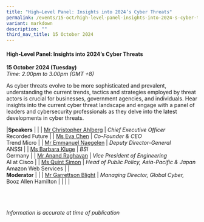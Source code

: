 ```yaml
---
title: "High–Level Panel: Insights into 2024’s Cyber Threats"
permalink: /events/15-oct/high-level-panel-insights-into-2024-s-cyber-threats/
variant: markdown
description: ""
third_nav_title: 15 October 2024
---
```

#### **High-Level Panel: Insights into 2024’s Cyber Threats**

**15 October 2024 (Tuesday)**  
*Time: 2.00pm to 3.00pm (GMT +8)*

As cyber threats evolve to be more sophisticated and prevalent, understanding the current trends, tactics and strategies employed by threat actors is crucial for businesses, government agencies, and individuals. Hear insights into the current cyber threat landscape and engage with a panel of leaders and cybersecurity professionals as they delve into the latest developments in cyber threats.

|**Speakers**          |                                                              |
| [Mr Christopher Ahlberg](/speakers/mr-christopher-ahlberg/)  | *Chief Executive Officer* <br>Recorded Future      |
| [Ms Eva Chen](/speakers/ms-eva-chen/)  | *Co-Founder &amp; CEO* <br>Trend Micro      |
| [Mr Emmanuel Naegelen](/speakers/mr-emmanuel-naegelen/)  | *Deputy Director-General* <br>ANSSI      |
| [Ms Barbara Kluge](/speakers/ms-barbara-kluge/)  | *BSI* <br>Germany      |
| [Mr Anand Raghavan](/speakers/mr-anand-raghavan/)  | *Vice President of Engineering* <br>AI at Cisco      |
| [Ms Quint Simon](/speakers/ms-quint-simon/)  | *Head of Public Policy, Asia-Pacific &amp; Japan* <br>Amazon Web Services      |
|<br> **Moderator**          |                                                           |
| [Mr Garrettson Blight](/speakers/mr-garrettson-blight/)  | *Managing Director, Global Cyber,*<br>Booz Allen Hamilton                |
| | |


<br><br><br>
*Information is accurate at time of publication*